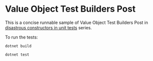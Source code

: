 # Value Object Test Builders Post
This is a concise runnable sample of Value Object Test Builders Post in [disastrous constructors in unit tests](https://dev.to/vlerx/disastrous-constructors-in-unit-tests-4fn) series.

To run the tests:

`dotnet build`

`dotnet test`
